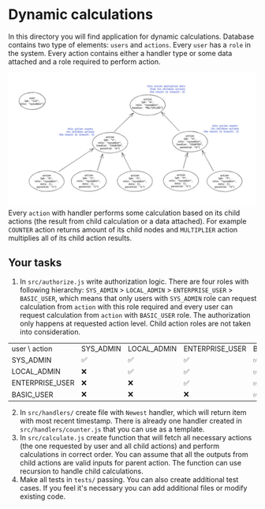 # Dynamic calculations

In this directory you will find application for dynamic calculations. Database contains two type of elements: `users` and `actions`. Every `user` has a `role` in the system. Every action contains either a handler type or some data attached and a role required to perform action.

![Data structure](./static/data_structure.png)
Every `action` with handler performs some calculation based on its child actions (the result from child calculation or a data attached). For example `COUNTER` action returns amount of its child nodes and `MULTIPLIER` action multiplies all of its child action results.


## Your tasks

1. In `src/authorize.js` write authorization logic. There are four roles with following hierarchy: `SYS_ADMIN` > `LOCAL_ADMIN` > `ENTERPRISE_USER` > `BASIC_USER`, which means that only users with `SYS_ADMIN` role can request calculation from `action` with this role required and every user can request calculation from `action` with `BASIC_USER` role. The authorization only happens at requested action level. Child action roles are not taken into consideration.

<table>
  <tr>
    <td>user \ action</td>
    <td>SYS_ADMIN</td>
    <td>LOCAL_ADMIN</td>
    <td>ENTERPRISE_USER</td>
    <td>BASIC_USER</td>
  </tr>
  <tr>
    <td>SYS_ADMIN</td>
    <td>✅</td>
    <td>✅</td>
    <td>✅</td>
    <td>✅</td>
  </tr>
  <tr>
    <td>LOCAL_ADMIN</td>
    <td>❌</td>
    <td>✅</td>
    <td>✅</td>
    <td>✅</td>
  </tr>
  <tr>
    <td>ENTERPRISE_USER</td>
    <td>❌</td>
    <td>❌</td>
    <td>✅</td>
    <td>✅</td>
  </tr>
  <tr>
    <td>BASIC_USER</td>
    <td>❌</td>
    <td>❌</td>
    <td>❌</td>
    <td>✅</td>
  </tr>
</table>

2. In `src/handlers/` create file with `Newest` handler, which will return item with most recent timestamp. There is already one handler created in `src/handlers/counter.js` that you can use as a template.
3. In `src/calculate.js` create function that will fetch all necessary actions (the one requested by user and all child actions) and perform calculations in correct order. You can assume that all the outputs from child actions are valid inputs for parent action. The function can use recursion to handle child calculations.
4. Make all tests in `tests/` passing. You can also create additional test cases.
If you feel it's necessary you can add additional files or modify existing code.
